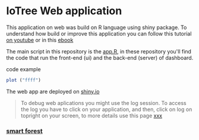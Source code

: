 # IoTree Web application 

This application on web was build on R language using shiny package. To understand how build
or improve this application you can follow this tutorial [on youtube](https://www.youtube.com/watch?v=9uFQECk30kA&t=1273s) 
or in this [ebook](https://mastering-shiny.org/)

The main script in this repository is the [app.R](https://github.com/PedrMartins/webapp/blob/master/app.R), 
in these repository you'll find the code that run the front-end (ui) and the back-end (server) 
of dashboard. 

code example 

``` r
plot ("ffff")
```


The web app are deployed on [shiny.io](https://www.shinyapps.io/)

>To debug web aplications you might use the log session. To access the log you have to click on your application, and then, 
click on log on topright on your screen, to more details use this page [xxx]()
 
### [smart forest](https://pedro-rufino-13021991.shinyapps.io/webapp/)

